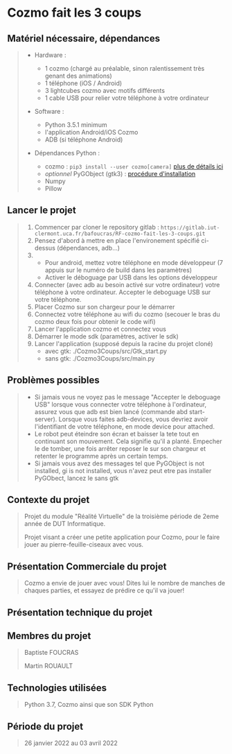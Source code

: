 # Cozmo fait les 3 coups

## Matériel nécessaire, dépendances
>
> *   Hardware :
>     -   1 cozmo (chargé au préalable, sinon ralentissement très genant des animations)
>     -   1 téléphone (iOS / Android)
>     -   3 lightcubes cozmo avec motifs différents
>     -   1 cable USB pour relier votre téléphone à votre ordinateur
> *   Software : 
>     -   Python 3.5.1 minimum
>     -   l'application Android/iOS Cozmo
>     -   ADB (si téléphone Android)
>        
> *   Dépendances Python :
>     -   cozmo : ```pip3 install --user cozmo[camera]``` [plus de détails ici](http://cozmosdk.anki.com/docs/initial.html)
>     -   *optionnel* PyGObject (gtk3) : [procédure d'installation](https://pygobject.readthedocs.io/en/latest/getting_started.html)
>     -   Numpy
>     -   Pillow
>

## Lancer le projet
>
> 1.  Commencer par cloner le repository gitlab : `https://gitlab.iut-clermont.uca.fr/bafoucras/RF-cozmo-fait-les-3-coups.git`
> 2.  Pensez d'abord à mettre en place l'environement spécifié ci-dessus (dépendances, adb...)
> 3.  *   Pour android, mettez votre téléphone en mode développeur (7 appuis sur le numéro de build dans les paramètres)
>     *   Activer le déboguage par USB dans les options développeur
> 4.  Connecter (avec adb au besoin activé sur votre ordinateur) votre téléphone à votre ordinateur. Accepter le deboguage USB sur votre téléphone.
> 5.  Placer Cozmo sur son chargeur pour le démarrer
> 6.  Connectez votre téléphone au wifi du cozmo (secouer le bras du cozmo deux fois pour obtenir le code wifi)
> 7.  Lancer l'application cozmo et connectez vous
> 8.  Démarrer le mode sdk (paramètres, activer le sdk)
> 9.  Lancer l'application (supposé depuis la racine du projet cloné)
>     *   avec gtk: ./Cozmo3Coups/src/Gtk_start.py
>     *   sans gtk: ./Cozmo3Coups/src/main.py
>

## Problèmes possibles
>
> *   Si jamais vous ne voyez pas le message "Accepter le deboguage USB" lorsque vous connecter votre téléphone à l'ordinateur, assurez vous que adb est bien lancé (commande abd start-server). Lorsque vous faites adb-devices, vous devriez avoir l'identifiant de votre téléphone, en mode device pour attached.
> *   Le robot peut éteindre son écran et baisser la tete tout en continuant son mouvement. Cela signifie qu'il a planté. Empecher le de tomber, une fois arrêter reposer le sur son chargeur et retenter le programme après un certain temps.
> *   Si jamais vous avez des messages tel que PyGObject is not installed, gi is not installed, vous n'avez peut etre pas installer PyGObect, lancez le sans gtk 
>

## Contexte du projet
>
> Projet du module "Réalité Virtuelle" de la troisième période de 2eme année de DUT Informatique.
>
> Projet visant a créer une petite application pour Cozmo, pour le faire jouer au pierre-feuille-ciseaux avec vous.
>

## Présentation Commerciale du projet
>
> Cozmo a envie de jouer avec vous!
> Dites lui le nombre de manches de chaques parties, et essayez de prédire ce qu'il va jouer!
> 
>

## Présentation technique du projet
>
> 
>

## Membres du projet
> 
> Baptiste FOUCRAS
>
> Martin ROUAULT
>

## Technologies utilisées
>
> Python 3.7, Cozmo ainsi que son SDK Python
>

## Période du projet
>
> 26 janvier 2022 au 03 avril 2022
>
